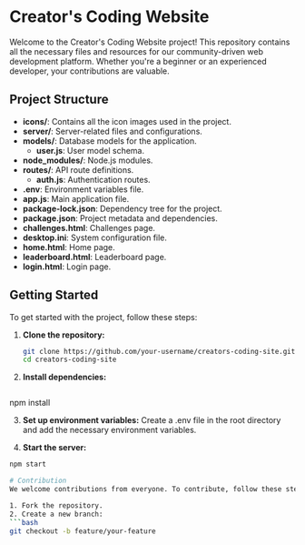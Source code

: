 # Creator's Coding Website

Welcome to the Creator's Coding Website project! This repository contains all the necessary files and resources for our community-driven web development platform. Whether you're a beginner or an experienced developer, your contributions are valuable.

## Project Structure

- **icons/**: Contains all the icon images used in the project.
- **server/**: Server-related files and configurations.
- **models/**: Database models for the application.
  - **user.js**: User model schema.
- **node_modules/**: Node.js modules.
- **routes/**: API route definitions.
  - **auth.js**: Authentication routes.
- **.env**: Environment variables file.
- **app.js**: Main application file.
- **package-lock.json**: Dependency tree for the project.
- **package.json**: Project metadata and dependencies.
- **challenges.html**: Challenges page.
- **desktop.ini**: System configuration file.
- **home.html**: Home page.
- **leaderboard.html**: Leaderboard page.
- **login.html**: Login page.


## Getting Started

To get started with the project, follow these steps:

1. **Clone the repository:**
   ```bash
   git clone https://github.com/your-username/creators-coding-site.git
   cd creators-coding-site
   
2. **Install dependencies:**
   ```bash
  npm install

3. **Set up environment variables:**
   Create a .env file in the root directory and add the necessary environment variables.

4. **Start the server:**
  ```bash
  npm start

# Contribution
We welcome contributions from everyone. To contribute, follow these steps:

1. Fork the repository.
2. Create a new branch:
```bash
git checkout -b feature/your-feature
